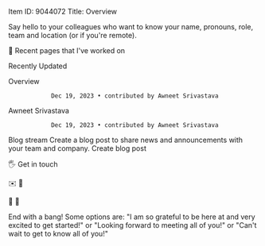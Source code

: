 Item ID: 9044072
Title: Overview




Say hello to your colleagues who want to know your name, pronouns, role, team and location (or if you're remote).











📄 Recent pages that I've worked on







Recently Updated







 


Overview

                Dec 19, 2023 • contributed by Awneet Srivastava 




 


Awneet Srivastava

                Dec 19, 2023 • contributed by Awneet Srivastava 











Blog stream
Create a blog post to share news and announcements with your team and company.
Create blog post








🖐 Get in touch






✉️ 
💼 




🔗 
👤 






End with a bang! Some options are: "I am so grateful to be here at <Insert company name> and very excited to get started!" or "Looking forward to meeting all of you!" or "Can't wait to get to know all of you!"




